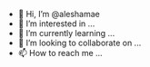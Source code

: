 - 👋 Hi, I’m @aleshamae
- 👀 I’m interested in ...
- 🌱 I’m currently learning ...
- 💞️ I’m looking to collaborate on ...
- 📫 How to reach me ...

<!---
aleshamae/aleshamae is a ✨ special ✨ repository because its `README.md` (this file) appears on your GitHub profile.
You can click the Preview link to take a look at your changes.
--->
